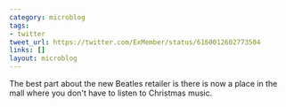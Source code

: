 ```yaml
---
category: microblog
tags:
- twitter
tweet_url: https://twitter.com/ExMember/status/6160012602773504
links: []
layout: microblog
---
```

The best part about the new Beatles retailer is there is now a place in the mall where you don't have to listen to Christmas music.

